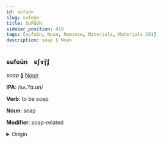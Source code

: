 ```yaml
---
id: sufoûn
slug: sufoûn
title: SUFOÛN
sidebar_position: 419
tags: [sufoûn, Noun, Romance, Materials, Materials 301]
description: soap § Noun
---
```


### sufoûn&emsp;<span kind="abugida">ɐʃɤɽ̃ʄ</span>

*soap* **§** [Noun](../../tags/Noun)

**IPA**: /sʌ.ˈfɑ.un/

**Verb**: to be soap

**Noun**: soap

**Modifier**: soap-related

<details>
    <summary>Origin</summary>
    Portuguese sabão [sɐˈβɐ̃w̃]<br/>
    <em>Romance Language Family</em>
</details>